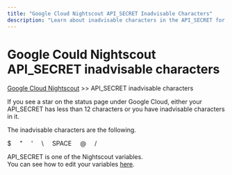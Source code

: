 ```yaml
---
title: "Google Cloud Nightscout API_SECRET Inadvisable Characters"
description: "Learn about inadvisable characters in the API_SECRET for Google Cloud Nightscout and how to resolve the warning on the status page."
---
```


# Google Could Nightscout API_SECRET inadvisable characters
[Google Cloud Nightscout](./GoogleCloud.md) >> API_SECRET inadvisable characters  
  
If you see a star on the status page under Google Cloud, either your API_SECRET has less than 12 characters or you have inadvisable characters in it.  
  
The inadvisable characters are the following.  

$ &nbsp; &nbsp; \" &nbsp; &nbsp; \' &nbsp; &nbsp; \\  &nbsp; &nbsp; SPACE &nbsp; &nbsp; @ &nbsp; &nbsp; /  
  
API_SECRET is one of the Nightscout variables.  
You can see how to edit your variables [here](./NS_Variables.md).  

  
